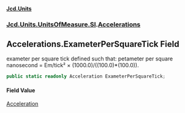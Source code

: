 #### [Jcd.Units](index 'index')
### [Jcd.Units.UnitsOfMeasure.SI](Jcd.Units.UnitsOfMeasure.SI 'Jcd.Units.UnitsOfMeasure.SI').[Accelerations](Accelerations 'Jcd.Units.UnitsOfMeasure.SI.Accelerations')

## Accelerations.ExameterPerSquareTick Field

exameter per square tick defined such that: petameter per square nanosecond = Em/tick² × (1000.0)/((100.0)*(100.0)).

```csharp
public static readonly Acceleration ExameterPerSquareTick;
```

#### Field Value
[Acceleration](Acceleration 'Jcd.Units.UnitTypes.Acceleration')